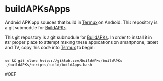 # buildAPKsApps
Android APK app sources that build in [Termux](https://github.com/termux) on Android. This repository is a git submodule for [BuildAPKs](https://github.com/BuildAPKs/buildAPKs).

This git repository is a git submodule for [BuildAPKs](https://github.com/BuildAPKs/buildAPKs).  In order to install it in its' proper place to attempt making these applications on smartphone, tablet and TV, copy this code into [Termux](https://github.com/termux) to begin:

```

cd && git clone https://github.com/BuildAPKs/buildAPKs
./buildAPKs/scripts/build/buildApps.bash

```

#OEF
